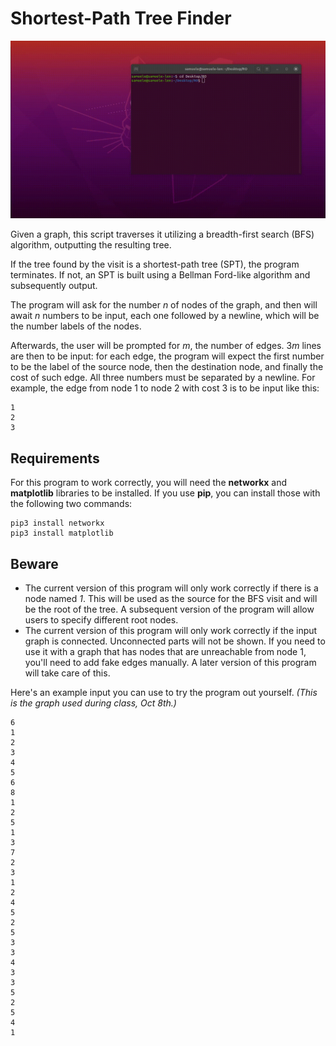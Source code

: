 # Shortest-Path Tree Finder

![Demo](https://raw.githubusercontent.com/samul-1/ro/main/demo.gif)

Given a graph, this script traverses it utilizing a breadth-first search (BFS) algorithm, outputting the resulting tree.

If the tree found by the visit is a shortest-path tree (SPT), the program terminates. If not, an SPT is built using a Bellman Ford-like algorithm and subsequently output.

The program will ask for the number *n* of nodes of the graph, and then will await *n* numbers to be input, each one followed by a newline, which will be the number labels of the nodes.

Afterwards, the user will be prompted for *m*, the number of edges. 3*m* lines are then to be input: for each edge, the program will expect the first number to be the label of the source node, then the destination node, and finally the cost of such edge.
All three numbers must be separated by a newline. For example, the edge from node 1 to node 2 with cost 3 is to be input like this:

```
1
2
3
```
## Requirements
For this program to work correctly, you will need the **networkx** and **matplotlib** libraries to be installed.
If you use **pip**, you can install those with the following two commands:

```
pip3 install networkx
pip3 install matplotlib
```


## Beware
- The current version of this program will only work correctly if there is a node named *1*. This will be used as the source for the BFS visit and will be the root of the tree.
A subsequent version of the program will allow users to specify different root nodes.
- The current version of this program will only work correctly if the input graph is connected. Unconnected parts will not be shown. If you need to use it with a graph that has nodes that are unreachable from node 1, you'll need to add fake edges manually. A later version of this program will take care of this.

Here's an example input you can use to try the program out yourself. *(This is the graph used during class, Oct 8th.)*

```
6
1
2
3
4
5
6
8
1
2
5
1
3
7
2
3
1
2
4
5
2
5
3
3
4
3
3
5
2
5
4
1
```
